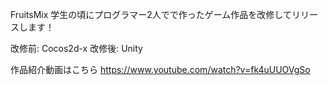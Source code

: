 FruitsMix
学生の頃にプログラマー2人でで作ったゲーム作品を改修してリリースします！

改修前: Cocos2d-x 改修後: Unity

作品紹介動画はこちら
https://www.youtube.com/watch?v=fk4uUUOVgSo
